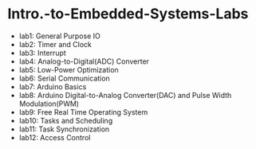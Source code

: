 # Intro.-to-Embedded-Systems-Labs
* lab1: General Purpose IO
* lab2: Timer and Clock
* lab3: Interrupt
* lab4: Analog-to-Digital(ADC) Converter
* lab5: Low-Power Optimization
* lab6: Serial Communication
* lab7: Arduino Basics
* lab8: Arduino Digital-to-Analog Converter(DAC) and Pulse Width Modulation(PWM)
* lab9: Free Real Time Operating System
* lab10: Tasks and Scheduling
* lab11: Task Synchronization
* lab12: Access Control
